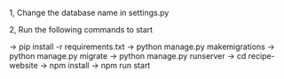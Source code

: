 1, Change the database name in settings.py

2, Run the following commands to start

-> pip install -r requirements.txt
-> python manage.py makemigrations
-> python manage.py migrate
-> python manage.py runserver
-> cd recipe-website
-> npm install
-> npm run start
